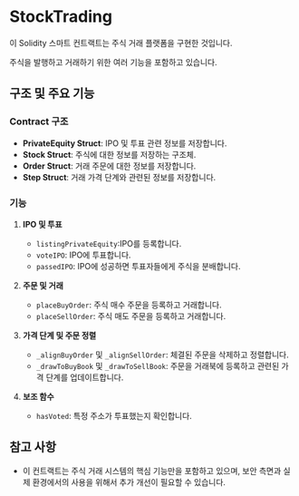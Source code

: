# StockTrading

이 Solidity 스마트 컨트랙트는 주식 거래 플랫폼을 구현한 것입니다. 

주식을 발행하고 거래하기 위한 여러 기능을 포함하고 있습니다.


## 구조 및 주요 기능

### Contract 구조

- **PrivateEquity Struct**: IPO 및 투표 관련 정보를 저장합니다.
- **Stock Struct**: 주식에 대한 정보를 저장하는 구조체.
- **Order Struct**: 거래 주문에 대한 정보를 저장합니다.
- **Step Struct**: 거래 가격 단계와 관련된 정보를 저장합니다.

### 기능

1. **IPO 및 투표**
    - `listingPrivateEquity`:IPO를 등록합니다.
    - `voteIPO`: IPO에 투표합니다.
    - `passedIPO`: IPO에 성공하면 투표자들에게 주식을 분배합니다.

2. **주문 및 거래**
    - `placeBuyOrder`: 주식 매수 주문을 등록하고 거래합니다.
    - `placeSellOrder`: 주식 매도 주문을 등록하고 거래합니다.

3. **가격 단계 및 주문 정렬**
    - `_alignBuyOrder` 및 `_alignSellOrder`: 체결된 주문을 삭제하고 정렬합니다.
    - `_drawToBuyBook` 및 `_drawToSellBook`: 주문을 거래북에 등록하고 관련된 가격 단계를 업데이트합니다.

4. **보조 함수**
    - `hasVoted`: 특정 주소가 투표했는지 확인합니다.

## 참고 사항

- 이 컨트랙트는 주식 거래 시스템의 핵심 기능만을 포함하고 있으며, 보안 측면과 실제 환경에서의 사용을 위해서 추가 개선이 필요할 수 있습니다.
